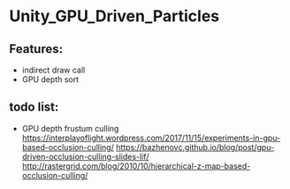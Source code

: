# Unity_GPU_Driven_Particles
## Features:
* indirect draw call
* GPU depth sort
## todo list:
* GPU depth frustum culling
https://interplayoflight.wordpress.com/2017/11/15/experiments-in-gpu-based-occlusion-culling/
https://bazhenovc.github.io/blog/post/gpu-driven-occlusion-culling-slides-lif/
http://rastergrid.com/blog/2010/10/hierarchical-z-map-based-occlusion-culling/